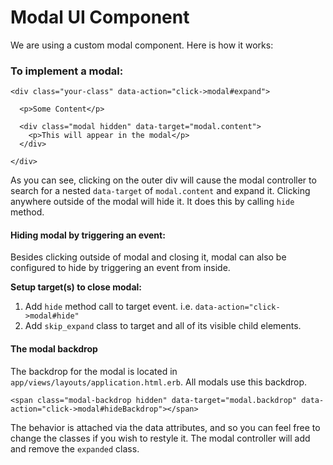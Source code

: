 # Modal UI Component
We are using a custom modal component. Here is how it works:

### To implement a modal:
```
<div class="your-class" data-action="click->modal#expand">

  <p>Some Content</p>

  <div class="modal hidden" data-target="modal.content">
    <p>This will appear in the modal</p>
  </div>

</div>
```

As you can see, clicking on the outer div will cause the modal controller to search for a nested `data-target` of `modal.content` and expand it. Clicking anywhere outside of the modal will hide it. It does this by calling `hide` method.

#### Hiding modal by triggering an event:
Besides clicking outside of modal and closing it, modal can also be configured to hide by triggering an event from inside.

**Setup target(s) to close modal:**
1. Add `hide` method call to target event. i.e. `data-action="click->modal#hide"`
2. Add `skip_expand` class to target and all of its visible child elements.

#### The modal backdrop
The backdrop for the modal is located in `app/views/layouts/application.html.erb`. All modals use this backdrop.

```
<span class="modal-backdrop hidden" data-target="modal.backdrop" data-action="click->modal#hideBackdrop"></span>
```

The behavior is attached via the data attributes, and so you can feel free to change the classes if you wish to restyle it. The modal controller will add and remove the `expanded` class.
